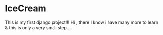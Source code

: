 # IceCream
This is my first django project!!!
Hi  , there 
I know  i have many more to learn  & this is only a very small step....

